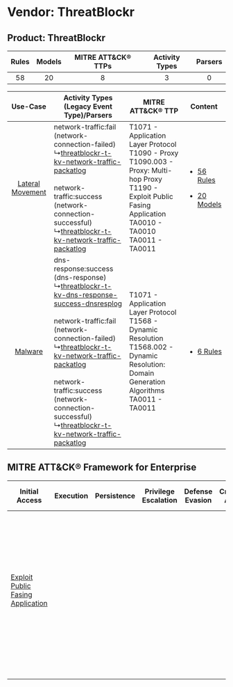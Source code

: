 Vendor: ThreatBlockr
====================
Product: ThreatBlockr
---------------------
| Rules | Models | MITRE ATT&CK® TTPs | Activity Types | Parsers |
|:-----:|:------:|:------------------:|:--------------:|:-------:|
|  58   |   20   |         8          |       3        |    0    |

|    Use-Case    | Activity Types (Legacy Event Type)/Parsers    | MITRE ATT&CK® TTP    | Content    |
|:----:| ---- | ---- | ---- |
| [Lateral Movement](../../../UseCases/uc_lateral_movement.md) |  network-traffic:fail (network-connection-failed)<br> ↳[threatblockr-t-kv-network-traffic-packatlog](Ps/pC_threatblockrtkvnetworktrafficpackatlog.md)<br><br> network-traffic:success (network-connection-successful)<br> ↳[threatblockr-t-kv-network-traffic-packatlog](Ps/pC_threatblockrtkvnetworktrafficpackatlog.md)<br>    | T1071 - Application Layer Protocol<br>T1090 - Proxy<br>T1090.003 - Proxy: Multi-hop Proxy<br>T1190 - Exploit Public Fasing Application<br>TA0010 - TA0010<br>TA0011 - TA0011<br> | [<ul><li>56 Rules</li></ul><ul><li>20 Models</li></ul>](RM/r_m_threatblockr_threatblockr_Lateral_Movement.md) |
|          [Malware](../../../UseCases/uc_malware.md)          |  dns-response:success (dns-response)<br> ↳[threatblockr-t-kv-dns-response-success-dnsresplog](Ps/pC_threatblockrtkvdnsresponsesuccessdnsresplog.md)<br><br> network-traffic:fail (network-connection-failed)<br> ↳[threatblockr-t-kv-network-traffic-packatlog](Ps/pC_threatblockrtkvnetworktrafficpackatlog.md)<br><br> network-traffic:success (network-connection-successful)<br> ↳[threatblockr-t-kv-network-traffic-packatlog](Ps/pC_threatblockrtkvnetworktrafficpackatlog.md)<br> | T1071 - Application Layer Protocol<br>T1568 - Dynamic Resolution<br>T1568.002 - Dynamic Resolution: Domain Generation Algorithms<br>TA0011 - TA0011<br>    | [<ul><li>6 Rules</li></ul>](RM/r_m_threatblockr_threatblockr_Malware.md)    |

MITRE ATT&CK® Framework for Enterprise
--------------------------------------
| Initial Access                                                                         | Execution | Persistence | Privilege Escalation | Defense Evasion | Credential Access | Discovery | Lateral Movement | Collection | Command and Control                                                                                                                                                                                                                                                                                                                                                                                      | Exfiltration | Impact |
| -------------------------------------------------------------------------------------- | --------- | ----------- | -------------------- | --------------- | ----------------- | --------- | ---------------- | ---------- | -------------------------------------------------------------------------------------------------------------------------------------------------------------------------------------------------------------------------------------------------------------------------------------------------------------------------------------------------------------------------------------------------------- | ------------ | ------ |
| [Exploit Public Fasing Application](https://attack.mitre.org/techniques/T1190)<br><br> |           |             |                      |                 |                   |           |                  |            | [Dynamic Resolution](https://attack.mitre.org/techniques/T1568)<br><br>[Dynamic Resolution: Domain Generation Algorithms](https://attack.mitre.org/techniques/T1568/002)<br><br>[Proxy: Multi-hop Proxy](https://attack.mitre.org/techniques/T1090/003)<br><br>[Application Layer Protocol](https://attack.mitre.org/techniques/T1071)<br><br>[Proxy](https://attack.mitre.org/techniques/T1090)<br><br> |              |        |